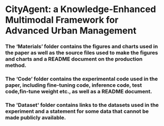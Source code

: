 # CityAgent: a Knowledge-Enhanced Multimodal Framework for Advanced Urban Management

### The ‘Materials’ folder contains the figures and charts used in the paper as well as the source files used to make the figures and charts and a README document on the production method.



### The ‘Code’ folder contains the experimental code used in the paper, including fine-tuning code, inference code, test code,fin-tune weight etc., as well as a README document.

### The 'Dataset' folder contains links to the datasets used in the experiment and a statement for some data that cannot be made publicly available.